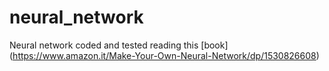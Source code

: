 # neural_network
Neural network coded and tested reading this [book] (https://www.amazon.it/Make-Your-Own-Neural-Network/dp/1530826608)
